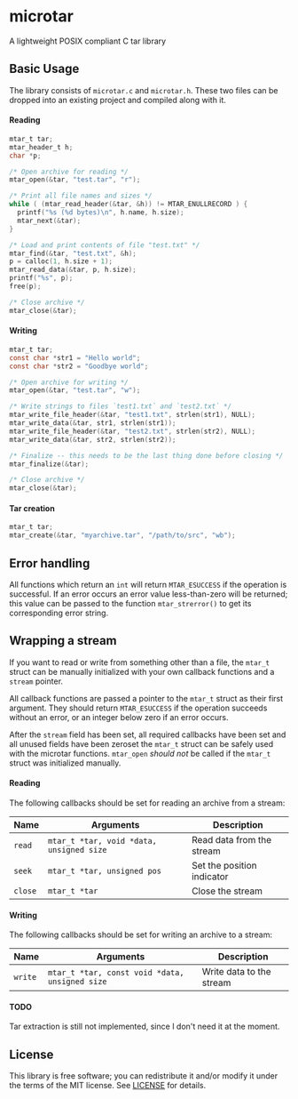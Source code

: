 # microtar
A lightweight POSIX compliant C tar library


## Basic Usage
The library consists of `microtar.c` and `microtar.h`. These two files can be
dropped into an existing project and compiled along with it.


#### Reading
```c
mtar_t tar;
mtar_header_t h;
char *p;

/* Open archive for reading */
mtar_open(&tar, "test.tar", "r");

/* Print all file names and sizes */
while ( (mtar_read_header(&tar, &h)) != MTAR_ENULLRECORD ) {
  printf("%s (%d bytes)\n", h.name, h.size);
  mtar_next(&tar);
}

/* Load and print contents of file "test.txt" */
mtar_find(&tar, "test.txt", &h);
p = calloc(1, h.size + 1);
mtar_read_data(&tar, p, h.size);
printf("%s", p);
free(p);

/* Close archive */
mtar_close(&tar);
```

#### Writing
```c
mtar_t tar;
const char *str1 = "Hello world";
const char *str2 = "Goodbye world";

/* Open archive for writing */
mtar_open(&tar, "test.tar", "w");

/* Write strings to files `test1.txt` and `test2.txt` */
mtar_write_file_header(&tar, "test1.txt", strlen(str1), NULL);
mtar_write_data(&tar, str1, strlen(str1));
mtar_write_file_header(&tar, "test2.txt", strlen(str2), NULL);
mtar_write_data(&tar, str2, strlen(str2));

/* Finalize -- this needs to be the last thing done before closing */
mtar_finalize(&tar);

/* Close archive */
mtar_close(&tar);
```

#### Tar creation
```c
mtar_t tar;
mtar_create(&tar, "myarchive.tar", "/path/to/src", "wb");
```


## Error handling
All functions which return an `int` will return `MTAR_ESUCCESS` if the operation
is successful. If an error occurs an error value less-than-zero will be
returned; this value can be passed to the function `mtar_strerror()` to get its
corresponding error string.


## Wrapping a stream
If you want to read or write from something other than a file, the `mtar_t`
struct can be manually initialized with your own callback functions and a
`stream` pointer.

All callback functions are passed a pointer to the `mtar_t` struct as their
first argument. They should return `MTAR_ESUCCESS` if the operation succeeds
without an error, or an integer below zero if an error occurs.

After the `stream` field has been set, all required callbacks have been set and
all unused fields have been zeroset the `mtar_t` struct can be safely used with
the microtar functions. `mtar_open` *should not* be called if the `mtar_t`
struct was initialized manually.

#### Reading
The following callbacks should be set for reading an archive from a stream:

Name    | Arguments                                | Description
--------|------------------------------------------|---------------------------
`read`  | `mtar_t *tar, void *data, unsigned size` | Read data from the stream
`seek`  | `mtar_t *tar, unsigned pos`              | Set the position indicator
`close` | `mtar_t *tar`                            | Close the stream

#### Writing
The following callbacks should be set for writing an archive to a stream:

Name    | Arguments                                      | Description
--------|------------------------------------------------|---------------------
`write` | `mtar_t *tar, const void *data, unsigned size` | Write data to the stream


#### TODO

Tar extraction is still not implemented, since I don't need it at the moment.

## License
This library is free software; you can redistribute it and/or modify it under
the terms of the MIT license. See [LICENSE](LICENSE) for details.
